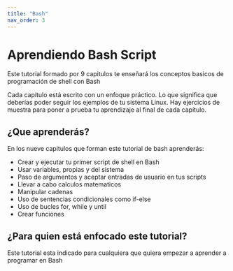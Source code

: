 ```yaml
---
title: "Bash"
nav_order: 3
---
```


# Aprendiendo Bash Script

Este tutorial formado por 9 capitulos te enseñará los conceptos basicos de programación de shell con Bash

Cada capítulo está escrito con un enfoque práctico. Lo que significa que deberías poder seguir los ejemplos de tu sistema Linux. 
Hay ejercicios de muestra para poner a prueba tu aprendizaje al final de cada capítulo.

## ¿Que aprenderás?

En los nueve capitulos que forman este tutorial de bash aprenderás:
- Crear y ejecutar tu primer script de shell en Bash
- Usar variables, propias y del sistema
- Paso de argumentos y aceptar entradas de usuario en tus scripts
- Llevar a cabo calculos matematicos
- Manipular cadenas
- Uso de sentencias condicionales como if-else
- Uso de bucles for, while y until
- Crear funciones

## ¿Para quien está enfocado este tutorial?

Este tutorial esta indicado para cualquiera que quiera empezar a aprender a programar en Bash
 
